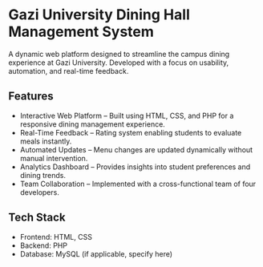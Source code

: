 # Gazi University Dining Hall Management System

A dynamic web platform designed to streamline the campus dining experience at Gazi University.
Developed with a focus on usability, automation, and real-time feedback.

## Features

- Interactive Web Platform – Built using HTML, CSS, and PHP for a responsive dining management experience.
- Real-Time Feedback – Rating system enabling students to evaluate meals instantly.
- Automated Updates – Menu changes are updated dynamically without manual intervention.
- Analytics Dashboard – Provides insights into student preferences and dining trends.
- Team Collaboration – Implemented with a cross-functional team of four developers.

## Tech Stack

- Frontend: HTML, CSS
- Backend: PHP
- Database: MySQL (if applicable, specify here)

